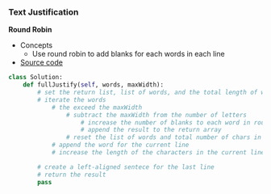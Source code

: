 ### Text Justification
**Round Robin**
- Concepts
    - Use round robin to add blanks for each words in each line
- [Source code](source/Solution.py)
```python
class Solution:
    def fullJustify(self, words, maxWidth):
        # set the return list, list of words, and the total length of words in the current line
        # iterate the words
            # the exceed the maxWidth
                # subtract the maxWidth from the number of letters
                    # increase the number of blanks to each word in round robin
                    # append the result to the return array
                # reset the list of words and total number of chars in each line
            # append the word for the current line
            # increase the length of the characters in the current line

        # create a left-aligned sentece for the last line
        # return the result
        pass
```